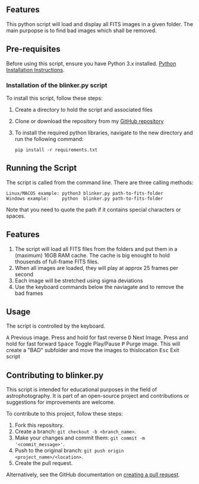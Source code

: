 

## **Features**

This python script will load and display all FITS images in a given folder. The main purpopse is to find bad images which shall be removed.


## **Pre-requisites**

Before using this script, ensure you have Python 3.x installed. [Python Installation Instructions](https://python.land/installing-python).   

### **Installation of the blinker.py script**

To install this script, follow these steps:

1. Create a directory to hold the script and associated files

2. Clone or download the repository from my [GitHub repository](https://github.com/photon1503/blinker)

3. To install the required python libraries, navigate to the new directory and run the following command:   

    `pip install -r requirements.txt`



## **Running the Script**

The script is called from the command line. There are three calling methods:


    Linux/MACOS example: python3 blinker.py path-to-fits-folder
    Windows example:     python  blinker.py path-to-fits-folder

Note that you need to quote the path if it contains special characters or spaces.

## Features

1. The script will load all FITS files from the folders and put them in a (maximum) 16GB RAM cache. The cache is big enought to hold thousends of full-frame FITS files.
2. When all images are loaded, they will play at approx 25 frames per second
3. Each image will be stretched using sigma deviations
4. Use the keyboard commands below the naviagate and to remove the bad frames

## Usage

The script is controlled by the keyboard.

<kbd>A</kbd> Previous image. Press and hold for fast reverse
<kbd>D</kbd> Next Image. Press and hold for fast forward
<kbd>Space</kbd> Toggle Play/Pause
<kbd>P</kbd> Purge image. This will create a "BAD" subfolder and move the images to thislocation
<kbd>Esc</kbd> Exit script

## **Contributing to blinker.py**

This script is intended for educational purposes in the field of astrophotography. It is part of an open-source project and contributions or suggestions for improvements are welcome.

To contribute to this project, follow these steps:

1. Fork this repository.
2. Create a branch: `git checkout -b <branch_name>`.
3. Make your changes and commit them: `git commit -m '<commit_message>'`.
4. Push to the original branch: `git push origin <project_name>/<location>`.
5. Create the pull request.

Alternatively, see the GitHub documentation on [creating a pull request](https://docs.github.com/en/github/collaborating-with-issues-and-pull-requests/creating-a-pull-request).
